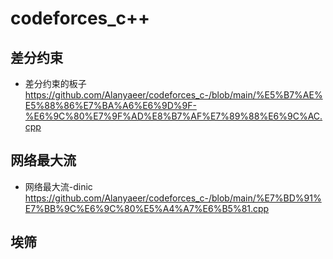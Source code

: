 # codeforces_c++ 

## 差分约束
* 差分约束的板子
https://github.com/Alanyaeer/codeforces_c-/blob/main/%E5%B7%AE%E5%88%86%E7%BA%A6%E6%9D%9F-%E6%9C%80%E7%9F%AD%E8%B7%AF%E7%89%88%E6%9C%AC.cpp

## 网络最大流
* 网络最大流-dinic
https://github.com/Alanyaeer/codeforces_c-/blob/main/%E7%BD%91%E7%BB%9C%E6%9C%80%E5%A4%A7%E6%B5%81.cpp

## 埃筛

